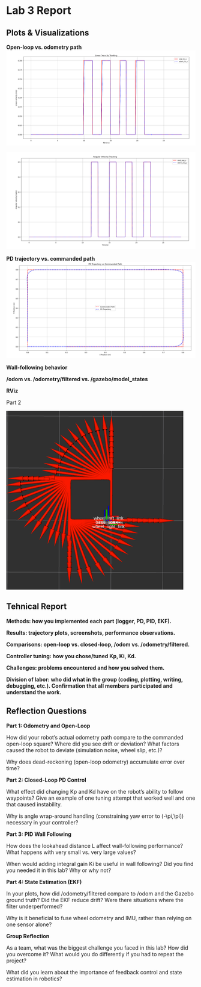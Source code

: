 # Lab 3 Report

## Plots & Visualizations
**Open-loop vs. odometry path**
![alt text](image.png)

![alt text](image-1.png)

**PD trajectory vs. commanded path**
![alt text](image-3.png)

**Wall-following behavior**

**/odom vs. /odometry/filtered vs. /gazebo/model_states**

**RViz**

Part 2

![alt text](image-2.png)

## Tehnical Report
**Methods: how you implemented each part (logger, PD, PID, EKF).**

**Results: trajectory plots, screenshots, performance observations.**

**Comparisons: open-loop vs. closed-loop, /odom vs. /odometry/filtered.**

**Controller tuning: how you chose/tuned Kp, Ki, Kd.**

**Challenges: problems encountered and how you solved them.**

**Division of labor: who did what in the group (coding, plotting, writing, debugging, etc.). Confirmation that all members participated and understand the work.**


## Reflection Questions
**Part 1: Odometry and Open-Loop**

How did your robot’s actual odometry path compare to the commanded open-loop square? Where did you see drift or deviation? What factors caused the robot to deviate (simulation noise, wheel slip, etc.)?

Why does dead-reckoning (open-loop odometry) accumulate error over time?

**Part 2: Closed-Loop PD Control**

What effect did changing Kp and Kd have on the robot’s ability to follow waypoints? Give an example of one tuning attempt that worked well and one that caused instability.

Why is angle wrap-around handling (constraining yaw error to (-\pi,\pi]) necessary in your controller?

**Part 3: PID Wall Following**

How does the lookahead distance L affect wall-following performance? What happens with very small vs. very large values?

When would adding integral gain Ki be useful in wall following? Did you find you needed it in this lab? Why or why not?

**Part 4: State Estimation (EKF)**

In your plots, how did /odometry/filtered compare to /odom and the Gazebo ground truth? Did the EKF reduce drift? Were there situations where the filter underperformed?

Why is it beneficial to fuse wheel odometry and IMU, rather than relying on one sensor alone?

**Group Reflection**

As a team, what was the biggest challenge you faced in this lab? How did you overcome it? What would you do differently if you had to repeat the project?

What did you learn about the importance of feedback control and state estimation in robotics?
